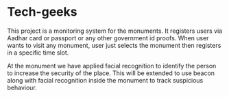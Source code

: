 # Tech-geeks

This project is a monitoring system for the monuments. It registers users via Aadhar card or passport or any other government id proofs. When user wants to visit any monument, user just selects the monument then registers in a specific time slot.

At the monument we have applied facial recognition to identify the person to increase the security of the place. This will be extended to use beacon along with facial recognition inside the monument to track suspicious behaviour.
